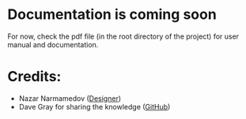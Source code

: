 # Documentation is coming soon
For now, check the pdf file (in the root directory of the project) for user manual and documentation.


# Credits:
* Nazar Narmamedov ([Designer](nandesigned@gmail.com))
* Dave Gray for sharing the knowledge ([GitHub](https://github.com/gitdagray))



